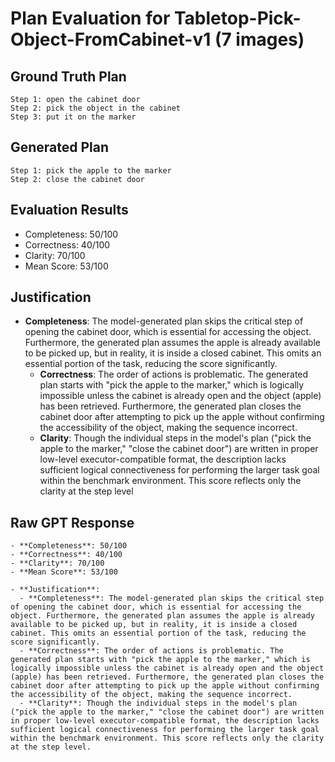 # Plan Evaluation for Tabletop-Pick-Object-FromCabinet-v1 (7 images)

## Ground Truth Plan
```
Step 1: open the cabinet door 
Step 2: pick the object in the cabinet 
Step 3: put it on the marker
```

## Generated Plan
```
Step 1: pick the apple to the marker
Step 2: close the cabinet door
```

## Evaluation Results
- Completeness: 50/100
- Correctness: 40/100
- Clarity: 70/100
- Mean Score: 53/100

## Justification
- **Completeness**: The model-generated plan skips the critical step of opening the cabinet door, which is essential for accessing the object. Furthermore, the generated plan assumes the apple is already available to be picked up, but in reality, it is inside a closed cabinet. This omits an essential portion of the task, reducing the score significantly.  
  - **Correctness**: The order of actions is problematic. The generated plan starts with "pick the apple to the marker," which is logically impossible unless the cabinet is already open and the object (apple) has been retrieved. Furthermore, the generated plan closes the cabinet door after attempting to pick up the apple without confirming the accessibility of the object, making the sequence incorrect.  
  - **Clarity**: Though the individual steps in the model's plan ("pick the apple to the marker," "close the cabinet door") are written in proper low-level executor-compatible format, the description lacks sufficient logical connectiveness for performing the larger task goal within the benchmark environment. This score reflects only the clarity at the step level

## Raw GPT Response
```
- **Completeness**: 50/100  
- **Correctness**: 40/100  
- **Clarity**: 70/100  
- **Mean Score**: 53/100  

- **Justification**:  
  - **Completeness**: The model-generated plan skips the critical step of opening the cabinet door, which is essential for accessing the object. Furthermore, the generated plan assumes the apple is already available to be picked up, but in reality, it is inside a closed cabinet. This omits an essential portion of the task, reducing the score significantly.  
  - **Correctness**: The order of actions is problematic. The generated plan starts with "pick the apple to the marker," which is logically impossible unless the cabinet is already open and the object (apple) has been retrieved. Furthermore, the generated plan closes the cabinet door after attempting to pick up the apple without confirming the accessibility of the object, making the sequence incorrect.  
  - **Clarity**: Though the individual steps in the model's plan ("pick the apple to the marker," "close the cabinet door") are written in proper low-level executor-compatible format, the description lacks sufficient logical connectiveness for performing the larger task goal within the benchmark environment. This score reflects only the clarity at the step level.
```
